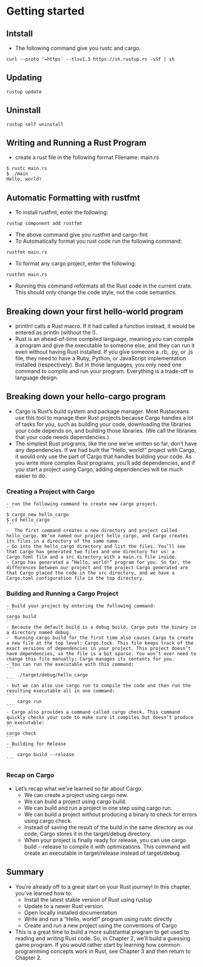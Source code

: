 # Getting started
## Intstall
- The following command give you rustc and cargo.
```
curl --proto '=https' --tlsv1.3 https://sh.rustup.rs -sSf | sh
```
## Updating
```
rustup update
```
## Uninstall
```
rustup self uninstall
```
## Writing and Running a Rust Program
- create a rust file in the following format Filename: main.rs
```
$ rustc main.rs
$ ./main
Hello, world!
```
## Automatic Formatting with rustfmt
- To install rustfmt, enter the following:
```
rustup component add rustfmt
```
- The above command give you rustfmt and cargo-fmt 
- To Automatically format you rust code run the following command:
```
rustfmt main.rs
```
- To format any cargo project, enter the following:
```
rustfmt main.rs
```
- Running this command reformats all the Rust code in the current crate. This should only change the code style, not the code semantics.
## Breaking down your first hello-world program
- println! calls a Rust macro. If it had called a function instead, it would be entered as println (without the !).
- Rust is an ahead-of-time compiled language, meaning you can compile a program and give the executable to someone else, and they can run it even without having Rust installed. If you give someone a .rb, .py, or .js file, they need to have a Ruby, Python, or JavaScript implementation installed (respectively). But in those languages, you only need one command to compile and run your program. Everything is a trade-off in language design.

## Breaking down your hello-cargo program
- Cargo is Rust’s build system and package manager. Most Rustaceans use this tool to manage their Rust projects because Cargo handles a lot of tasks for you, such as building your code, downloading the libraries your code depends on, and building those libraries. (We call the libraries that your code needs dependencies.)
- The simplest Rust programs, like the one we’ve written so far, don’t have any dependencies. If we had built the “Hello, world!” project with Cargo, it would only use the part of Cargo that handles building your code. As you write more complex Rust programs, you’ll add dependencies, and if you start a project using Cargo, adding dependencies will be much easier to do.
### Creating a Project with Cargo
	- run the following command to create new cargo project.
	```
	$ cargo new hello_cargo
	$ cd hello_cargo
	```
	-  The first command creates a new directory and project called hello_cargo. We’ve named our project hello_cargo, and Cargo creates its files in a directory of the same name.
	- Go into the hello_cargo directory and list the files. You’ll see that Cargo has generated two files and one directory for us: a Cargo.toml file and a src directory with a main.rs file inside.
	- Cargo has generated a “Hello, world!” program for you. So far, the differences between our project and the project Cargo generated are that Cargo placed the code in the src directory, and we have a Cargo.toml configuration file in the top directory.
### Building and Running a Cargo Project
	- Build your project by entering the following command:
	```
	cargo build
	```
	- Because the default build is a debug build, Cargo puts the binary in a directory named debug.
	-  Running cargo build for the first time also causes Cargo to create a new file at the top level: Cargo.lock. This file keeps track of the exact versions of dependencies in your project. This project doesn’t have dependencies, so the file is a bit sparse. You won’t ever need to change this file manually; Cargo manages its contents for you.
	- You can run the executable with this command:
	```
		./target/debug/hello_cargo
	```
	- but we can also use cargo run to compile the code and then run the resulting executable all in one command:
	```
		cargo run
	```
	- Cargo also provides a command called cargo check. This command quickly checks your code to make sure it compiles but doesn’t produce an executable:
	```
	cargo check
	``` 
	- Building for Release
	```
		cargo build --release
	```
### Recap  on Cargo
- Let’s recap what we’ve learned so far about Cargo:
	- We can create a project using cargo new.
	- We can build a project using cargo build.
	- We can build and run a project in one step using cargo run.
	- We can build a project without producing a binary to check for errors using cargo check.
	- Instead of saving the result of the build in the same directory as our code, Cargo stores it in the target/debug directory.
	- When your project is finally ready for release, you can use cargo build --release to compile it with optimizations. This command will create an executable in target/release instead of target/debug.
## Summary
- You’re already off to a great start on your Rust journey! In this chapter, you’ve learned how to:
	- Install the latest stable version of Rust using rustup
	- Update to a newer Rust version
	- Open locally installed documentation
	- Write and run a “Hello, world!” program using rustc directly
	- Create and run a new project using the conventions of Cargo
- This is a great time to build a more substantial program to get used to reading and writing Rust code. So, in Chapter 2, we’ll build a guessing game program. If you would rather start by learning how common programming concepts work in Rust, see Chapter 3 and then return to Chapter 2.
